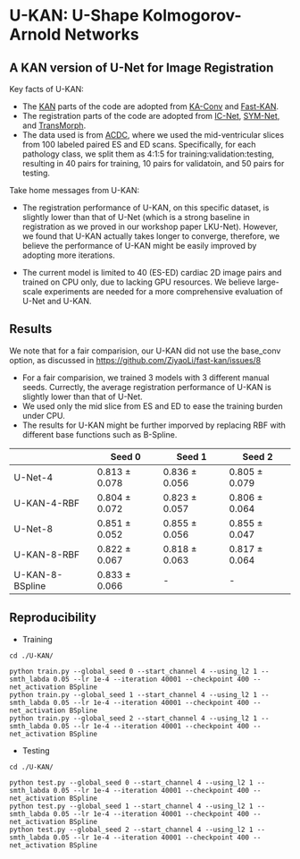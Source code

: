 
# U-KAN: U-Shape Kolmogorov-Arnold Networks

## A KAN version of U-Net for Image Registration

Key facts of U-KAN:

* The [KAN](https://github.com/KindXiaoming/pykan) parts of the code are adopted from [KA-Conv](https://github.com/XiangboGaoBarry/KA-Conv) and [Fast-KAN](https://github.com/ZiyaoLi/fast-kan).
* The registration parts of the code are adopted from [IC-Net](https://github.com/zhangjun001/ICNet), [SYM-Net,](https://github.com/cwmok/Fast-Symmetric-Diffeomorphic-Image-Registration-with-Convolutional-Neural-Networks) and [TransMorph](https://github.com/junyuchen245/TransMorph_Transformer_for_Medical_Image_Registration). 
* The data used is from [ACDC](https://www.creatis.insa-lyon.fr/Challenge/acdc/databases.html), where we used the mid-ventricular slices from 100 labeled paired ES and ED scans. Specifically, for each pathology class,  we split them as 4:1:5 for training:validation:testing, resulting in 40 pairs for training, 10 pairs for validatoin, and 50 pairs for testing.

Take home messages from U-KAN:

* The registration performance of U-KAN, on this specific dataset, is slightly lower than that of U-Net (which is a strong baseline in registration as we proved in our workshop paper LKU-Net). However, we found that U-KAN actually takes longer to converge, therefore, we believe the performance of U-KAN might be easily improved by adopting more iterations.

* The current model is limited to 40 (ES-ED) cardiac 2D image pairs and trained on CPU only, due to lacking GPU resources. We believe large-scale experiments are needed for a more comprehensive evaluation of U-Net and U-KAN.

## Results

We note that for a fair comparision, our U-KAN did not use the base_conv option, as discussed in https://github.com/ZiyaoLi/fast-kan/issues/8

* For a fair comparision, we trained 3 models with 3 different manual seeds. Currectly, the average registration performance of U-KAN is slightly lower than that of U-Net.
* We used only the mid slice from ES and ED to ease the training burden under CPU. 
* The results for U-KAN might be further imporved by replacing RBF with different base functions such as B-Spline.

|                 | Seed 0        | Seed 1        | Seed 2        |
|-----------------|---------------|---------------|---------------|
| U-Net-4         | 0.813 ± 0.078 | 0.836 ± 0.056 | 0.805 ± 0.079 |
| U-KAN-4-RBF     | 0.804 ± 0.072 | 0.823 ± 0.057 | 0.806 ± 0.064 |
| U-Net-8         | 0.851 ± 0.052 | 0.855 ± 0.056 | 0.855 ± 0.047 |
| U-KAN-8-RBF     | 0.822 ± 0.067 | 0.818 ± 0.063 | 0.817 ± 0.064 |
| U-KAN-8-BSpline | 0.833 ± 0.066 | -             | -             |


## Reproducibility


* Training

```
cd ./U-KAN/

python train.py --global_seed 0 --start_channel 4 --using_l2 1 --smth_labda 0.05 --lr 1e-4 --iteration 40001 --checkpoint 400 --net_activation BSpline
python train.py --global_seed 1 --start_channel 4 --using_l2 1 --smth_labda 0.05 --lr 1e-4 --iteration 40001 --checkpoint 400 --net_activation BSpline
python train.py --global_seed 2 --start_channel 4 --using_l2 1 --smth_labda 0.05 --lr 1e-4 --iteration 40001 --checkpoint 400 --net_activation BSpline
```

* Testing


```
cd ./U-KAN/

python test.py --global_seed 0 --start_channel 4 --using_l2 1 --smth_labda 0.05 --lr 1e-4 --iteration 40001 --checkpoint 400 --net_activation BSpline
python test.py --global_seed 1 --start_channel 4 --using_l2 1 --smth_labda 0.05 --lr 1e-4 --iteration 40001 --checkpoint 400 --net_activation BSpline
python test.py --global_seed 2 --start_channel 4 --using_l2 1 --smth_labda 0.05 --lr 1e-4 --iteration 40001 --checkpoint 400 --net_activation BSpline
```
